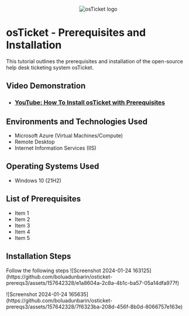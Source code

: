 <p align="center">
<img src="https://i.imgur.com/Clzj7Xs.png" alt="osTicket logo"/>
</p>

<h1>osTicket - Prerequisites and Installation</h1>
This tutorial outlines the prerequisites and installation of the open-source help desk ticketing system osTicket.<br />


<h2>Video Demonstration</h2>

- ### [YouTube: How To Install osTicket with Prerequisites](https://www.youtube.com)

<h2>Environments and Technologies Used</h2>

- Microsoft Azure (Virtual Machines/Compute)
- Remote Desktop
- Internet Information Services (IIS)

<h2>Operating Systems Used </h2>

- Windows 10</b> (21H2)

<h2>List of Prerequisites</h2>

- Item 1
- Item 2
- Item 3
- Item 4
- Item 5

 
<h2>Installation Steps</h2>
Follow the following steps
![Screenshot 2024-01-24 163125](https://github.com/boluadunbarin/osticket-prereqs3/assets/157642328/e1a8604a-2c8a-4b1c-ba57-05a14dfa977f)
</p>
![Screenshot 2024-01-24 165635](https://github.com/boluadunbarin/osticket-prereqs3/assets/157642328/7f6323ba-208d-456f-8b0d-8066757e163e)
